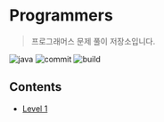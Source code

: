 # Programmers
> 프로그래머스 문제 풀이 저장소입니다.

![java](https://img.shields.io/badge/java-jdk10-orange.svg?style=flat-square&logo=java) ![commit](https://img.shields.io/badge/last%20commit-2019.06-green.svg?style=flat-square) ![build](https://travis-ci.org/hongbeomi/Programmers.svg?branch=master)

## Contents

* [Level 1](https://github.com/hongbeomi/Programmers/tree/master/src/main/java/level1)

